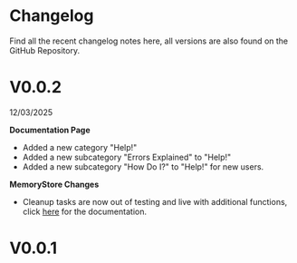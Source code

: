 # Changelog
Find all the recent changelog notes here, all versions are also found on the GitHub Repository.

# V0.0.2
12/03/2025

**Documentation Page**

- Added a new category "Help!"
- Added a new subcategory "Errors Explained" to "Help!"
- Added a new subcategory "How Do I?" to "Help!" for new users.

**MemoryStore Changes**

- Cleanup tasks are now out of testing and live with additional functions, click [here](https://memorystore-api-documentation.readthedocs.io/en/main/API/#cleanup-system) for the documentation.

# V0.0.1

